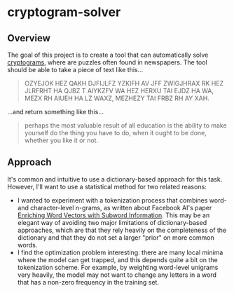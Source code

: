 # cryptogram-solver

## Overview

The goal of this project is to create a tool that can automatically solve [cryptograms](https://en.wikipedia.org/wiki/Cryptogram), where are puzzles often found in newspapers. The tool should be able to take a piece of text like this...

> OZYEJOK HEZ QAKH DJFIJLFZ YZKIFH AV JFF ZWIGJHRAX RK HEZ JLRFRHT HA QJBZ T AIYKZFV WA HEZ HERXU TAI EJDZ HA WA, MEZX RH AIUEH HA LZ WAXZ, MEZHEZY TAI FRBZ RH AY XAH.

...and return something like this...

> perhaps the most valuable result of all education is the ability to make yourself do the thing you have to do, when it ought to be done, whether you like it or not.


## Approach

It's common and intuitive to use a dictionary-based approach for this task. However, I'll want to use a statistical method for two related reasons:
- I wanted to experiment with a tokenization process that combines word- and character-level n-grams, as written about Facebook AI's paper [Enriching Word Vectors with Subword Information](https://arxiv.org/abs/1607.04606). This may be an elegant way of avoiding two major limitations of dictionary-based approaches, which are that they rely heavily on the completeness of the dictionary and that they do not set a larger "prior" on more common words.
- I find the optimization problem interesting: there are many local minima where the model can get trapped, and this depends quite a bit on the tokenization scheme. For example, by weighting word-level unigrams very heavily, the model may not want to change any letters in a word that has a non-zero frequency in the training set.
